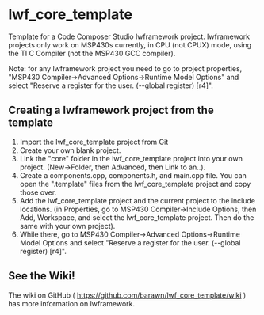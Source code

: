 # lwf_core_template

Template for a Code Composer Studio lwframework project. lwframework projects only work on MSP430s currently, in CPU (not CPUX) mode, using the TI C Compiler (not the MSP430 GCC compiler).

Note: for any lwframework project you need to go to project properties, "MSP430 Compiler->Advanced Options->Runtime Model Options" and select "Reserve a register for the user. (--global register) [r4]".

## Creating a lwframework project from the template

1. Import the lwf_core_template project from Git
2. Create your own blank project.
3. Link the "core" folder in the lwf_core_template project into your own project. (New->Folder, then Advanced, then Link to an..).
4. Create a components.cpp, components.h, and main.cpp file. You can open the ".template" files from the lwf_core_template project and copy those over.
5. Add the lwf_core_template project and the current project to the include locations. (in Properties, go to MSP430 Compiler->Include Options, then Add, Workspace, and select the lwf_core_template project. Then do the same with your own project).
6. While there, go to MSP430 Compiler->Advanced Options->Runtime Model Options and select "Reserve a register for the user. (--global register) [r4]".

## See the Wiki!

The wiki on GitHub ( https://github.com/barawn/lwf_core_template/wiki ) has more information on lwframework.
